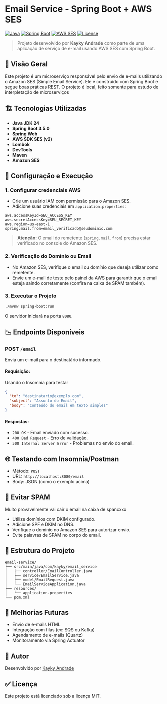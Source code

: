 # Email Service - Spring Boot + AWS SES

[![Java](https://img.shields.io/badge/Java-17%2B-blue)](https://www.oracle.com/java/)
[![Spring Boot](https://img.shields.io/badge/Spring%20Boot-3.5.0-brightgreen)](https://spring.io/projects/spring-boot)
[![AWS SES](https://img.shields.io/badge/AWS--SES-Email%20Service-orange)](https://aws.amazon.com/ses/)
[![License](https://img.shields.io/badge/license-MIT-lightgrey.svg)](LICENSE)

> Projeto desenvolvido por **Kayky Andrade** como parte de uma aplicação de serviço de e-mail usando AWS SES com Spring Boot.

## 🚀 Visão Geral

Este projeto é um microserviço responsável pelo envio de e-mails utilizando o Amazon SES (Simple Email Service). Ele é construído com Spring Boot e segue boas práticas REST.
O projeto é local, feito somente para estudo de interpletação de microserviços

## 🏗️ Tecnologias Utilizadas

* **Java JDK 24**
* **Spring Boot 3.5.0**
* **Spring Web**
* **AWS SDK SES (v2)**
* **Lombok**
* **DevTools**
* **Maven**
* **Amazon SES**

## 🚧 Configuração e Execução

### 1. Configurar credenciais AWS

* Crie um usuário IAM com permissão para o Amazon SES.
* Adicione suas credenciais em `application.properties`:

```properties
aws.accessKeyId=SEU_ACCESS_KEY
aws.secretAccessKey=SEU_SECRET_KEY
aws.region=us-east-1
spring.mail.from=email_verificado@seudominio.com
```

> **Atenção:** O email do remetente (`spring.mail.from`) precisa estar verificado no console do Amazon SES.

### 2. Verificação do Domínio ou Email

* No Amazon SES, verifique o email ou domínio que deseja utilizar como remetente.
* Envie um e-mail de teste pelo painel da AWS para garantir que o email esteja saindo corretamente (confira na caixa de SPAM também).

### 3. Executar o Projeto

```bash
./mvnw spring-boot:run
```

O servidor iniciará na porta `8080`.

## 📉 Endpoints Disponíveis

### POST `/email`

Envia um e-mail para o destinatário informado.

#### Requisição:

Usando o Insomnia para testar 

```json
{
  "to": "destinatario@exemplo.com",
  "subject": "Assunto do Email",
  "body": "Conteúdo do email em texto simples"
}
```

#### Respostas:

* `200 OK` - Email enviado com sucesso.
* `400 Bad Request` - Erro de validação.
* `500 Internal Server Error` - Problemas no envio do email.

## 🌐 Testando com Insomnia/Postman

* Método: `POST`
* URL: `http://localhost:8080/email`
* Body: JSON (como o exemplo acima)

## 🚫 Evitar SPAM

Muito provavelmente vai cair o email na caixa de spancxxx

* Utilize domínios com DKIM configurado.
* Adicione SPF e DKIM no DNS.
* Verifique o domínio no Amazon SES para autorizar envio.
* Evite palavras de SPAM no corpo do email.

## 📖 Estrutura do Projeto

```
email-service/
├── src/main/java/com/kayky/email_service
│   ├── controller/EmailController.java
│   ├── service/EmailService.java
│   ├── model/EmailRequest.java
│   └── EmailServiceApplication.java
├── resources/
│   └── application.properties
└── pom.xml
```

## 🌟 Melhorias Futuras

* Envio de e-mails HTML
* Integração com filas (ex: SQS ou Kafka)
* Agendamento de e-mails (Quartz)
* Monitoramento via Spring Actuator

## 💼 Autor

Desenvolvido por [Kayky Andrade](https://github.com/KaykyAndrade)

## ✅ Licença

Este projeto está licenciado sob a licença MIT.
